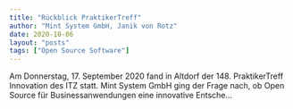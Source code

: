 ```yaml
---
title: "Rückblick PraktikerTreff"
author: "Mint System GmbH, Janik von Rotz"
date: 2020-10-06
layout: "posts"
tags: ["Open Source Software"]
---
```


Am Donnerstag, 17. September 2020 fand in Altdorf der 148. PraktikerTreff Innovation des ITZ statt. Mint System GmbH ging der Frage nach, ob Open Source für Businessanwendungen eine innovative Entsche...

